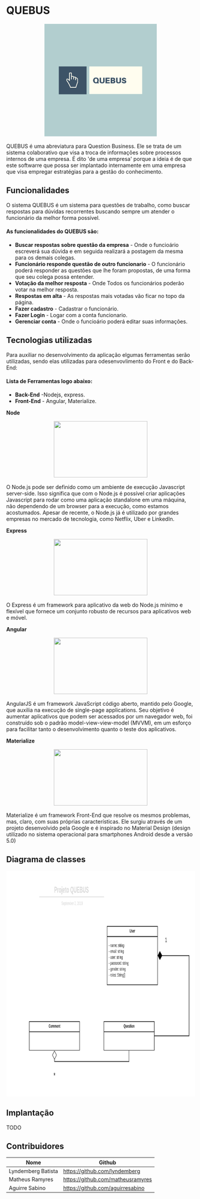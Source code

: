 # QUEBUS
<div align="center">
    <a href="https://github.com/lyndemberg/quebus">
        <img src="quebus-logo.png" width="300" height="300">
    </a>
</div>


QUEBUS é uma abreviatura para Question Business. Ele se trata de um sistema colaborativo que visa a troca de informações sobre processos internos de uma empresa. É dito 'de uma empresa' porque a ideia é de que este softwarre que possa ser implantado internamente em uma empresa que visa empregar estratégias para a gestão do conhecimento.


## Funcionalidades
O sistema QUEBUS é um sistema para questões de trabalho, como buscar respostas para dúvidas recorrentes buscando sempre um atender o funcionário da melhor forma possível. 

#### As funcionalidades do QUEBUS são:

- **Buscar respostas sobre questão da empresa** - Onde o funcioário escreverá sua dúvida e em seguida realizará a postagem da mesma para os demais colegas.
- **Funcionário responde questão de outro funcionario** - O funcionário poderá responder as questões que lhe foram propostas, de uma forma que seu colega possa entender. 
- **Votação da melhor resposta** - Onde Todos os funcionários poderão votar na melhor resposta. 
- **Respostas em alta** - As respostas mais votadas vão ficar no topo da página.
- **Fazer cadastro** - Cadastrar o funcionário.
- **Fazer Login** - Logar com a conta funcionario.
- **Gerenciar conta** - Onde o funcioário poderá editar suas informações.
 

## Tecnologias utilizadas
Para auxiliar no desenvolvimento da aplicação elgumas ferramentas serão utilizadas, sendo elas utilizadas para odesenvovlimento do Front e do Back-End:
#### Lista de Ferramentas logo abaixo:

- **Back-End** -Nodejs, express.
- **Front-End** - Angular, Materialize.

**Node** 

<div align="center">
    <img src="https://software.intel.com/sites/default/files/managed/fa/a0/Runtime-logo-Node.jpg" width="250" height="150">
</div>

O Node.js pode ser definido como um ambiente de execução Javascript server-side. Isso significa que com o Node.js é possível criar aplicações Javascript para rodar como uma aplicação standalone em uma máquina, não dependendo de um browser para a execução, como estamos acostumados. Apesar de recente, o Node.js já é utilizado por grandes empresas no mercado de tecnologia, como Netflix, Uber e LinkedIn.

**Express**

<div align="center">
    <img src="https://miro.medium.com/max/832/1*uPL1uCtLBRSk6akPL2hNzg.jpeg" width="250" height="150">
</div>

O Express é um framework para aplicativo da web do Node.js mínimo e flexível que fornece um conjunto robusto de recursos para aplicativos web e móvel.

**Angular**

<div align="center">
    <img src="https://miro.medium.com/max/4583/1*P7x-_0XfQz6CVmMY_QAv0w.png" width="250" height="150">
</div>

AngularJS é um framework JavaScript código aberto, mantido pelo Google, que auxilia na execução de single-page applications. Seu objetivo é aumentar aplicativos que podem ser acessados por um navegador web, foi construído sob o padrão model-view-view-model (MVVM), em um esforço para facilitar tanto o desenvolvimento quanto o teste dos aplicativos.

**Materialize**

<div align="center">
    <img src="https://cdn.nearsoft.com/uploads/2016/11/how-to-center-your-content-with-materialize-top-800x318.png" width="250" height="150">
</div>

Materialize é um framework Front-End que resolve os mesmos problemas, mas, claro, com suas próprias características. Ele surgiu através de um projeto desenvolvido pela Google e é inspirado no Material Design (design utilizado no sistema operacional para smartphones Android desde a versão 5.0)

## Diagrama de classes

<div>
    <img src="docs/Diagrama de classes - Projeto QUEBUS.png" width="800" height="600">
</div>
 
## Implantação
TODO


## Contribuidores
| Nome | Github |
| ------ | ------ |
| Lyndemberg Batista | https://github.com/lyndemberg |
| Matheus Ramyres | https://github.com/matheusramyres |
| Aguirre Sabino | https://github.com/aguirresabino |





